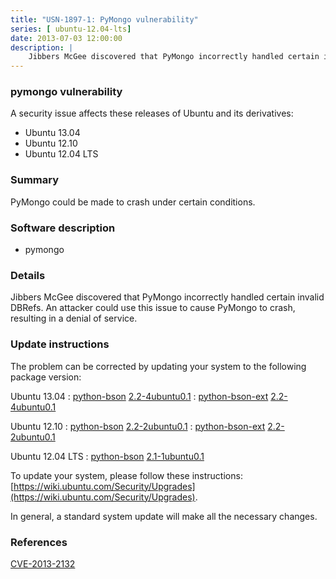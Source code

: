 ```yaml
---
title: "USN-1897-1: PyMongo vulnerability"
series: [ ubuntu-12.04-lts]
date: 2013-07-03 12:00:00
description: |
    Jibbers McGee discovered that PyMongo incorrectly handled certain invalid DBRefs. An attacker could use this issue to cause PyMongo to crash, resulting in a denial of service. 
--- 
```

 
 


### pymongo vulnerability

A security issue affects these releases of Ubuntu and its derivatives:

* Ubuntu 13.04
* Ubuntu 12.10
* Ubuntu 12.04 LTS

### Summary

PyMongo could be made to crash under certain conditions. 

### Software description

* pymongo 

### Details

Jibbers McGee discovered that PyMongo incorrectly handled certain invalid DBRefs. An attacker could use this issue to cause PyMongo to crash, resulting in a denial of service. 

### Update instructions

The problem can be corrected by updating your system to the following package version:

Ubuntu 13.04
 : [python-bson](https://launchpad.net/ubuntu/+source/pymongo) <span> [2.2-4ubuntu0.1](https://launchpad.net/ubuntu/+source/pymongo/2.2-4ubuntu0.1) </span> 
 : [python-bson-ext](https://launchpad.net/ubuntu/+source/pymongo) <span> [2.2-4ubuntu0.1](https://launchpad.net/ubuntu/+source/pymongo/2.2-4ubuntu0.1) </span> 

Ubuntu 12.10
 : [python-bson](https://launchpad.net/ubuntu/+source/pymongo) <span> [2.2-2ubuntu0.1](https://launchpad.net/ubuntu/+source/pymongo/2.2-2ubuntu0.1) </span> 
 : [python-bson-ext](https://launchpad.net/ubuntu/+source/pymongo) <span> [2.2-2ubuntu0.1](https://launchpad.net/ubuntu/+source/pymongo/2.2-2ubuntu0.1) </span> 

Ubuntu 12.04 LTS
 : [python-bson](https://launchpad.net/ubuntu/+source/pymongo) <span> [2.1-1ubuntu0.1](https://launchpad.net/ubuntu/+source/pymongo/2.1-1ubuntu0.1) </span> 

To update your system, please follow these instructions: [https://wiki.ubuntu.com/Security/Upgrades](https://wiki.ubuntu.com/Security/Upgrades).

In general, a standard system update will make all the necessary changes. 

### References

 
 [CVE-2013-2132](http://people.ubuntu.com/~ubuntu-security/cve/CVE-2013-2132)
 

